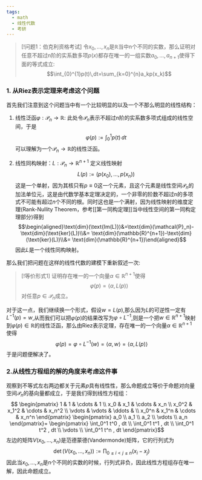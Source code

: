```yaml
---
tags:
  - math
  - 线性代数
  - 考研
---
```


> [!问题1：伯克利资格考试]
> 令$x_0,...,x_n$是$\mathbb{R}$当中n个不同的实数，那么证明对任意不超过n阶的实系数多项$p(x)$都存在唯一的一组实数$a_0,...,a_{n+1}$使得下面的等式成立:
> $$\int_{0}^{1}p(t)\,dt=\sum_{k=0}^{n}a_kp(x_k)$$

### 1. 从Riez表示定理来考虑这个问题
首先我们注意到这个问题当中有一个比较明显的以及一个不那么明显的线性结构：
1. 线性泛函$\varphi:\mathcal{P}_n\to \mathbb{R}$:
此处令$\mathcal{P}_n$表示不超过n阶的实系数多项式组成的线性空间，于是$$\varphi(p):=\int_{0}^{1}p(t)\,dt$$可以理解为一个$\mathcal{P}_n\to \mathbb{R}$的线性泛函。

2. 线性同构映射：$L:\mathcal{P}_n\to \mathbb{R}^{n+1}$
定义线性映射$$L(p):=(p(x_0),...,p(x_n))$$
这是一个单射，因为其核只有$p\equiv 0$这一个元素，且这个元素是线性空间$\mathcal{P}_n$的加法单位元，这是由代数学基本定理决定的，一个非零的阶数不超过n的多项式不可能有超过$n$个不同的根。同时这也是一个满射，因为线性映射的维度定理(Rank-Nullity Theorem，参考[[第一同构定理]]当中线性空间的第一同构定理部分)得到$$\begin{aligned}\text{dim}(\text{Im(L)})&=\text{dim}(\mathcal{P}_n)-\text{dim}(\text{ker}(L))\\&= \text{dim}(\mathbb{R}^{n+1})-\text{dim}(\text{ker}(L))\\&= \text{dim}(\mathbb{R}^{n+1})\end{aligned}$$
因此$L$是一个线性同构映射。

那么我们把问题在这样的线性代数的建模下重新叙述一次:

> [!等价形式1]
> 证明存在唯一的一个向量$\alpha\in \mathbb{R}^{n+1}$使得$$\varphi(p)=\langle\alpha,L(p)\rangle$$对任意$p\in \mathcal{P}_n$成立。

对于这一点，我们继续换一个形式，假设$w=L(p)$,那么因为$L$的可逆性一定有$L^{-1}(p)=w$,从而我们可以把$\varphi(p)$的结果改写为$\varphi\circ L^{-1}$,则是一个把$w\in \mathbb{R}^{n+1}$映射到$\varphi(p)\in \mathbb{R}$的线性泛函，那么由Riez表示定理，存在唯一的一个向量$\alpha\in \mathbb{R}^{n+1}$使得$$\varphi(p)=\varphi\circ L^{-1}(w)=\langle \alpha,w\rangle=\langle \alpha,L(p)\rangle$$
于是问题便解决了。

### 2.从线性方程组的解的角度来考虑这件事

观察到不等式左右两边都关于元素$p$具有线性性，那么命题成立等价于命题对向量空间$\mathcal{P}_n$的基向量都成立，于是我们得到线性方程组：$$ \begin{pmatrix} 1 & 1 & \cdots & 1 \\ x_0 & x_1 & \cdots & x_n \\ x_0^2 & x_1^2 & \cdots & x_n^2 \\ \vdots & \vdots & \ddots & \\   x_0^n & x_1^n & \cdots & x_n^n \end{pmatrix} \begin{pmatrix} a_0 \\ a_1 \\ a_2 \\ \vdots \\ a_n \end{pmatrix}=
\begin{pmatrix} \int_0^1 t^0 , dt \\ \int_0^1 t^1 , dt \\ \int_0^1 t^2 , dt \\ \vdots \\ \int_0^1 t^n , dt \end{pmatrix}$$
左边的矩阵$V(x_0,...,x_n)$是范德蒙德(Vandermonde)矩阵，它的行列式为$$\det(V(x_0,...,x_n)):=\prod_{0\leq i<j\leq n}(x_i-x_j)$$
因此当$x_0,...,x_n$是n个不同的实数的时候，行列式非负，因此线性方程组存在唯一解，因此命题成立。
